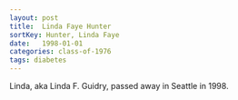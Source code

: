 ```yaml
---
layout: post
title:  Linda Faye Hunter
sortKey: Hunter, Linda Faye
date:   1998-01-01
categories: class-of-1976
tags: diabetes
---
```

Linda, aka Linda F. Guidry, passed away in Seattle in 1998.
